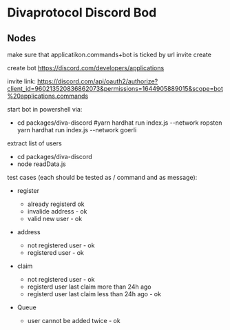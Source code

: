 # Divaprotocol Discord Bod

## Nodes

make sure that applicatikon.commands+bot is ticked by url invite create

create bot 
https://discord.com/developers/applications

invite link:
https://discord.com/api/oauth2/authorize?client_id=960213520836862073&permissions=1644905889015&scope=bot%20applications.commands

start bot in powershell via:
- cd packages/diva-discord
#yarn hardhat run index.js --network ropsten
yarn hardhat run index.js --network goerli

extract list of users
- cd packages/diva-discord
- node readData.js

test cases (each should be tested as / command and as message):

- register

  - already registerd ok
  - invalide address - ok
  - valid new user - ok

- address

  - not registered user - ok
  - registered user - ok

- claim

  - not registered user - ok
  - registerd user last claim more than 24h ago
  - registerd user last claim less than 24h ago - ok

- Queue

  - user cannot be added twice - ok

